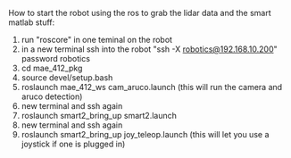 How to start the robot using the ros to grab the lidar data and the smart matlab stuff:
1) run "roscore" in one teminal on the robot
2) in a new terminal ssh into the robot "ssh -X robotics@192.168.10.200" password robotics
2) cd mae_412_pkg
3) source devel/setup.bash
4) roslaunch mae_412_ws cam_aruco.launch (this will run the camera and aruco detection)
5) new terminal and ssh again
4) roslaunch smart2_bring_up smart2.launch
5) new terminal and ssh again
6) roslaunch smart2_bring_up joy_teleop.launch (this will let you use a joystick if one is plugged in)
